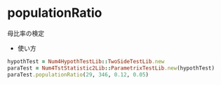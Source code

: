 populationRatio
===============
母比率の検定

* 使い方

```ruby
hypothTest = Num4HypothTestLib::TwoSideTestLib.new
paraTest = Num4TstStatistic2Lib::ParametrixTestLib.new(hypothTest)
paraTest.populationRatio(29, 346, 0.12, 0.05)
```


